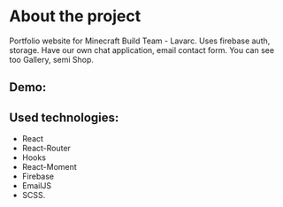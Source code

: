 # About the project

Portfolio website for Minecraft Build Team - Lavarc. Uses firebase auth, storage. Have our own chat application, email contact form. You can see too Gallery, semi Shop.

## Demo: 

## Used technologies:

- React
- React-Router
- Hooks
- React-Moment
- Firebase
- EmailJS
- SCSS.
